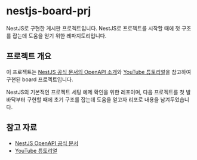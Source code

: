 # nestjs-board-prj

NestJS로 구현한 게시판 프로젝트입니다. NestJS로 프로젝트를 시작할 때에 첫 구조를 잡는데 도움을 얻기 위한 레파지토리입니다.

## 프로젝트 개요

이 프로젝트는 [NestJS 공식 문서의 OpenAPI 소개](https://docs.nestjs.com/openapi/introduction)와 [YouTube 튜토리얼](https://www.youtube.com/watch?v=3JminDpCJNE)을 참고하여 구현된 board 프로젝트입니다.

NestJS의 기본적인 프로젝트 세팅 예제 확인을 위한 레포이며, 다음 프로젝트를 첫 발바닥부터 구현할 때에 초기 구조를 잡는데 도움을 얻고자 리포로 내용을 남겨두었습니다.

## 참고 자료

- [NestJS OpenAPI 공식 문서](https://docs.nestjs.com/openapi/introduction)
- [YouTube 튜토리얼](https://www.youtube.com/watch?v=3JminDpCJNE)
